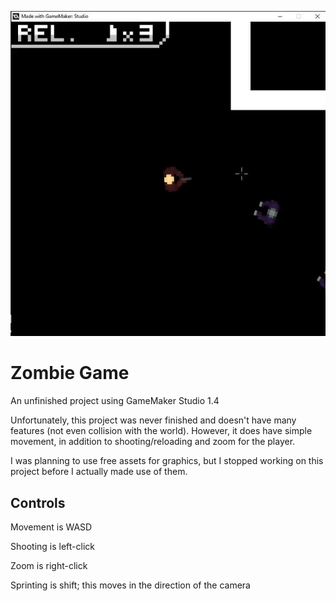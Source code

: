 ![demo pic](zombie-demo.gif)

# Zombie Game
An unfinished project using GameMaker Studio 1.4

Unfortunately, this project was never finished and doesn't have many features (not even collision with the world).
However, it does have simple movement, in addition to shooting/reloading and zoom for the player.

I was planning to use free assets for graphics, but I stopped working on this project before I actually made use of them.

## Controls
Movement is WASD

Shooting is left-click

Zoom is right-click

Sprinting is shift; this moves in the direction of the camera

